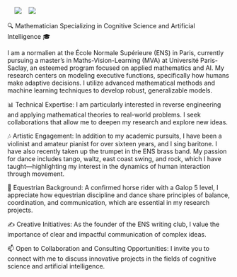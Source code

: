 
<!--- ![visitors](https://visitor-badge.laobi.icu/badge?page_id=cvt8) -->
&nbsp;&nbsp;&nbsp; ![](https://img.shields.io/github/followers/cvt8?color=pink
)&nbsp;&nbsp;&nbsp; ![](https://img.shields.io/github/stars/cvt8?logo=github&color=pink) 

🔍 Mathematician Specializing in Cognitive Science and Artificial Intelligence 🎓

I am a normalien at the École Normale Supérieure (ENS) in Paris, currently pursuing a master’s in Maths-Vision-Learning (MVA) at Université Paris-Saclay, an esteemed program focused on applied mathematics and AI. My research centers on modeling executive functions, specifically how humans make adaptive decisions. I utilize advanced mathematical methods and machine learning techniques to develop robust, generalizable models.

📊 Technical Expertise: I am particularly interested in reverse engineering and applying mathematical theories to real-world problems. I seek collaborations that allow me to deepen my research and explore new ideas.

🎶 Artistic Engagement: In addition to my academic pursuits, I have been a violinist and amateur pianist for over sixteen years, and I sing baritone. I have also recently taken up the trumpet in the ENS brass band. My passion for dance includes tango, waltz, east coast swing, and rock, which I have taught—highlighting my interest in the dynamics of human interaction through movement.

🐴 Equestrian Background: A confirmed horse rider with a Galop 5 level, I appreciate how equestrian discipline and dance share principles of balance, coordination, and communication, which are essential in my research projects.

✍️ Creative Initiatives: As the founder of the ENS writing club, I value the importance of clear and impactful communication of complex ideas.

📫 Open to Collaboration and Consulting Opportunities: I invite you to connect with me to discuss innovative projects in the fields of cognitive science and artificial intelligence.
 

<!---
![Top Langs](https://github-readme-stats.vercel.app/api/top-langs/?username=cvt8&hide=jupyternotebook")
[![Harlok's WakaTime stats](https://github-readme-stats.vercel.app/api/wakatime?username=cvt8)](https://github.com/anuraghazra/github-readme-stats) 
-->

